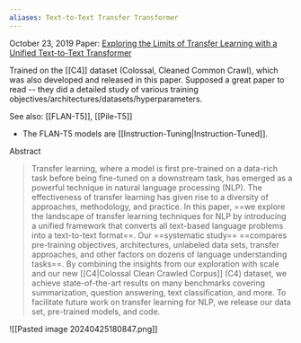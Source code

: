 ```yaml
---
aliases: Text-to-Text Transfer Transformer
---
```


October 23, 2019
Paper: [Exploring the Limits of Transfer Learning with a Unified Text-to-Text Transformer](https://arxiv.org/abs/1910.10683)

Trained on the [[C4]] dataset (Colossal, Cleaned Common Crawl), which was also developed and released in this paper. Supposed a great paper to read -- they did a detailed study of various training objectives/architectures/datasets/hyperparameters.

See also: [[FLAN-T5]], [[Pile-T5]]
- The FLAN-T5 models are [[Instruction-Tuning|Instruction-Tuned]].

Abstract
> Transfer learning, where a model is first pre-trained on a data-rich task before being fine-tuned on a downstream task, has emerged as a powerful technique in natural language processing (NLP). The effectiveness of transfer learning has given rise to a diversity of approaches, methodology, and practice. In this paper, ==we explore the landscape of transfer learning techniques for NLP by introducing a unified framework that converts all text-based language problems into a text-to-text format==. Our ==systematic study== ==compares pre-training objectives, architectures, unlabeled data sets, transfer approaches, and other factors on dozens of language understanding tasks==. By combining the insights from our exploration with scale and our new [[C4|Colossal Clean Crawled Corpus]] (C4) dataset, we achieve state-of-the-art results on many benchmarks covering summarization, question answering, text classification, and more. To facilitate future work on transfer learning for NLP, we release our data set, pre-trained models, and code.

![[Pasted image 20240425180847.png]]
